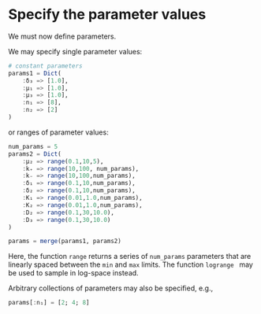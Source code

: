 # Specify the parameter values

We must now define parameters.

We may specify single parameter values:

```julia
# constant parameters
params1 = Dict(
    :δ₃ => [1.0],
    :μ₁ => [1.0],
    :μ₃ => [1.0],
    :n₁ => [8],
    :n₂ => [2]
)
```

or ranges of parameter values:

```julia
num_params = 5
params2 = Dict(
    :μ₂ => range(0.1,10,5),
    :k₊ => range(10,100, num_params),
    :k₋ => range(10,100,num_params),
    :δ₁ => range(0.1,10,num_params),
    :δ₂ => range(0.1,10,num_params),
    :K₁ => range(0.01,1.0,num_params),
    :K₂ => range(0.01,1.0,num_params),
    :D₂ => range(0.1,30,10.0),
    :D₃ => range(0.1,30,10.0)
)

params = merge(params1, params2)
```

Here, the function `range` returns a series of `num_params` parameters that are linearly spaced between the `min` and `max` limits. The function `logrange ` may be used to sample in log-space instead. 

Arbitrary collections of parameters may also be specified, e.g.,

```julia
params[:n₁] = [2; 4; 8]
```